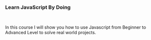 <h3> Learn JavaScript By Doing</h3> <i class="fab fa-js"></i> <br>
<p>In this course I will show you how to use Javascript from Beginner to Advanced Level to solve real world projects.</p>
